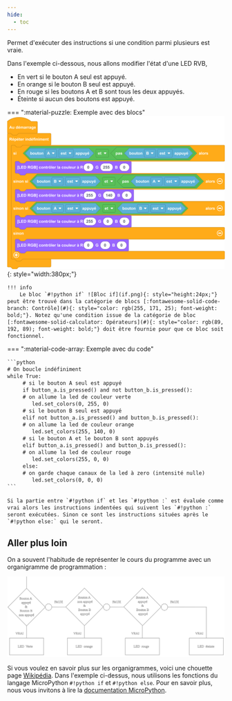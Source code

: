 ```yaml
---
hide:
  - toc
---
```


Permet d'exécuter des instructions si une condition parmi plusieurs est vraie.

Dans l'exemple ci-dessous, nous allons modifier l'état d'une LED RVB,

- En vert si le bouton A seul est appuyé.
- En orange si le bouton B seul est appuyé.
- En rouge si les boutons A et B sont tous les deux appuyés.
- Éteinte si aucun des boutons est appuyé.

=== ":material-puzzle: Exemple avec des blocs"
    ![Bloc Si/Sinon](M_D_controle_B.png){: style="width:380px;"}

	!!! info
    	Le bloc `#!python if` ![Bloc if](if.png){: style="height:24px;"} peut être trouvé dans la catégorie de blocs [:fontawesome-solid-code-branch: Contrôle](#){: style="color: rgb(255, 171, 25); font-weight: bold;"}. Notez qu'une condition issue de la catégorie de bloc [:fontawesome-solid-calculator: Opérateurs](#){: style="color: rgb(89, 192, 89); font-weight: bold;"} doit être fournie pour que ce bloc soit fonctionnel.


=== ":material-code-array: Exemple avec du code"

	```python
	# On boucle indéfiniment
	while True:
	     # si le bouton A seul est appuyé
	     if button_a.is_pressed() and not button_b.is_pressed():
	     # on allume la led de couleur verte
	     	led.set_colors(0, 255, 0)
	     # si le bouton B seul est appuyé
	     elif not button_a.is_pressed() and button_b.is_pressed():
         # on allume la led de couleur orange
	     	led.set_colors(255, 140, 0)
	     # si le bouton A et le bouton B sont appuyés
	     elif button_a.is_pressed() and button_b.is_pressed():
	     # on allume la led de couleur rouge
	     	led.set_colors(255, 0, 0)
	     else:
	     # on garde chaque canaux de la led à zero (intensité nulle)
	     	led.set_colors(0, 0, 0)	
	```

	Si la partie entre `#!python if` et les `#!python :` est évaluée comme vrai alors les instructions indentées qui suivent les `#!python :` seront exécutées.	Sinon ce sont les instructions situées après le `#!python else:` qui le seront.

## Aller plus loin

On a souvent l'habitude de représenter le cours du programme avec un organigramme de programmation :

![mooc_ifelse](mooc-boutons.svg)


Si vous voulez en savoir plus sur les organigrammes, voici une chouette page [Wikipédia](https://fr.wikipedia.org/wiki/Organigramme_de_programmation).
Dans l'exemple ci-dessus, nous utilisons les fonctions du langage MicroPython `#!python if` et `#!python else`. Pour en savoir plus, nous vous invitons à lire la [documentation MicroPython](https://www.micropython.fr/reference/02.mots_cles/if_elif_else/).

